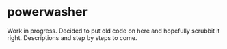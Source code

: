 # powerwasher

Work in progress. Decided to put old code on here and hopefully scrubbit it right. Descriptions and step by steps to come. 
